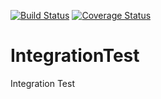 [![Build Status](https://travis-ci.org/rodbate/IntegrationTest.svg?branch=master)](https://travis-ci.org/rodbate/IntegrationTest)    [![Coverage Status](https://coveralls.io/repos/github/rodbate/IntegrationTest/badge.svg)](https://coveralls.io/github/rodbate/IntegrationTest)
# IntegrationTest
Integration  Test
